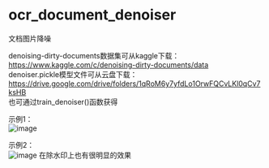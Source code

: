 # ocr_document_denoiser
文档图片降噪

denoising-dirty-documents数据集可从kaggle下载：https://www.kaggle.com/c/denoising-dirty-documents/data  
denoiser.pickle模型文件可从云盘下载：https://drive.google.com/drive/folders/1qRoM6y7yfdLo1OrwFQCvLKl0qCv7ksHB  
也可通过train_denoiser()函数获得

示例1：  
![image](https://github.com/user-attachments/assets/8488ad2a-eff5-44c8-8d81-fd604e7527d5)

示例2：  
![image](https://github.com/user-attachments/assets/69187c09-9f1f-4078-820f-6b6dcd015e19)
在除水印上也有很明显的效果




